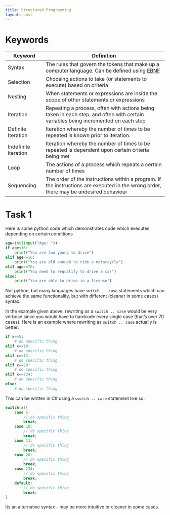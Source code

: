 ```yaml
---
title: Structured Programming
layout: post
---
```


# Keywords

| Keyword              | Definition                                                   |
| -------------------- | ------------------------------------------------------------ |
| Syntax               | The rules that govern the tokens that make up a computer language. Can be defined using [EBNF](https://en.wikipedia.org/wiki/Extended_Backus%E2%80%93Naur_form) |
| Selection            | Choosing actions to take (or statements to execute) based on criteria |
| Nesting              | When statements or expressions are inside the scope of other statements or expressions |
| Iteration            | Repeating a process, often with actions being taken in each step, and often with certain variables being incremented on each step |
| Definite Iteration   | Iteration whereby the number of times to be repeated is known prior to iteration. |
| Indefinite iteration | Iteration whereby the number of times to be repeated is dependent upon certain criteria being met |
| Loop                 | The actions of a process which repeats a certain number of times |
| Sequencing           | The order of the instructions within a program. If the instructions are executed in the wrong order, there may be undesired behaviour |

# Task 1

Here is some python code which demonstrates code which executes depending on certain conditions

```python
age=int(input("Age: "))
if age<16:
    print("You are too young to drive")
elif age<=16:
    print("You are old enough to ride a motorcycle")
elif age>=70:
    print("You need to requalify to drive a car")
else:
    print("You are able to drive in a license")
```

Not python, but many languages have `switch .. case` statements which can achieve the same functionality, but with different (cleaner in some cases) syntax.

In the example given above, rewriting as a `switch .. case` would be very verbose since you would have to hardcode every single case (that’s over 70 cases). Here is an example where rewriting as `switch .. case` actually is better:

```python
if x==5:
    # do specific thing
elif x==10:
    # do specific thing
elif x==13:
    # do specific thing
elif x==28:
    # do specific thing
elif x==234:
    # do specific thing
else:
    # do specific thing
```

This can be written in C# using a `switch .. case` statement like so:

```csharp
switch(x){
    case 5:
        // do specific thing
        break;
    case 10:
        // do specific thing
        break;
    case 13:
        // do specific thing
        break;
    case 28:
        // do specific thing
        break;
    case 234:
        // do specific thing
        break;
    default:
        // do specific thing
        break;
}
```

Its an alternative syntax - may be more intuitive or cleaner in some cases.